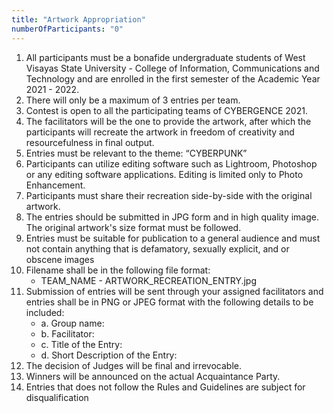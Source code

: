 ```yaml
---
title: "Artwork Appropriation"
numberOfParticipants: "0"
---
```


1. All participants must be a bonafide undergraduate students of West Visayas State University - College of Information, Communications and Technology and are enrolled in the first semester of the Academic Year 2021 - 2022.
2. There will only be a maximum of 3 entries per team.
3. Contest is open to all the participating teams of CYBERGENCE 2021.
4. The facilitators will be the one to provide the artwork, after which the participants will recreate the artwork in freedom of creativity and resourcefulness in final output.
5. Entries must be relevant to the theme: “CYBERPUNK”
6. Participants can utilize editing software such as Lightroom, Photoshop or any editing software applications. Editing is limited only to Photo Enhancement.
7. Participants must share their recreation side-by-side with the original artwork.
8. The entries should be submitted in JPG form and in high quality image. The original artwork's size format must be followed.
9. Entries must be suitable for publication to a general audience and must not contain anything that is defamatory, sexually explicit, and or obscene images
10. Filename shall be in the following file format:
    - TEAM_NAME - ARTWORK_RECREATION_ENTRY.jpg
11. Submission of entries will be sent through your assigned facilitators and entries shall be in PNG or JPEG format with the following details to be included:
    - a. Group name:
    - b. Facilitator:
    - c. Title of the Entry:
    - d. Short Description of the Entry:
12. The decision of Judges will be final and irrevocable.
13. Winners will be announced on the actual Acquaintance Party.
14. Entries that does not follow the Rules and Guidelines are subject for disqualification
